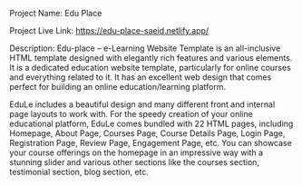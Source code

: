 Project Name: Edu Place


Project Live Link: https://edu-place-saeid.netlify.app/


Description: Edu-place – e-Learning Website Template is an all-inclusive HTML template designed with elegantly rich features and various elements. It is a dedicated education website template, particularly for online courses and everything related to it. It has an excellent web design that comes perfect for building an online education/learning platform.

EduLe includes a beautiful design and many different front and internal page layouts to work with. For the speedy creation of your online educational platform, EduLe comes bundled with 22 HTML pages, including Homepage, About Page, Courses Page, Course Details Page, Login Page, Registration Page, Review Page, Engagement Page, etc. You can showcase your course offerings on the homepage in an impressive way with a stunning slider and various other sections like the courses section, testimonial section, blog section, etc.